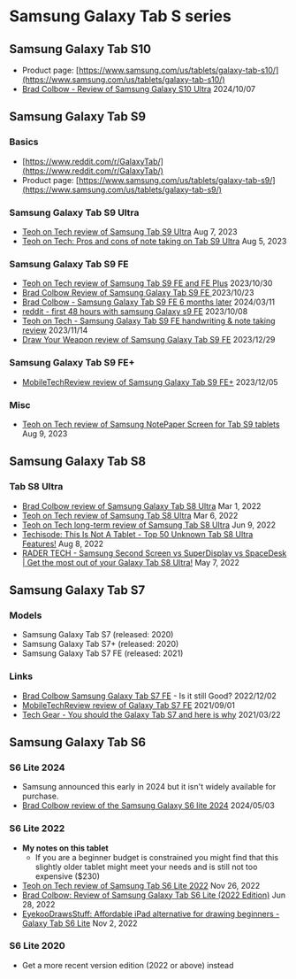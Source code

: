 # Samsung Galaxy Tab S series

## Samsung Galaxy Tab S10

* Product page: [https://www.samsung.com/us/tablets/galaxy-tab-s10/](https://www.samsung.com/us/tablets/galaxy-tab-s10/)
* [Brad Colbow - Review of Samsung Galaxy S10 Ultra](https://www.youtube.com/watch?v=k46BAgTzl8I) 2024/10/07

## Samsung Galaxy Tab S9

### Basics

* [https://www.reddit.com/r/GalaxyTab/](https://www.reddit.com/r/GalaxyTab/)
* Product page: [https://www.samsung.com/us/tablets/galaxy-tab-s9/](https://www.samsung.com/us/tablets/galaxy-tab-s9/)

### Samsung Galaxy Tab S9 Ultra

* [Teoh on Tech review of Samsung Tab S9 Ultra](https://www.youtube.com/watch?v=pM-skwRH3GE) Aug 7, 2023
* [Teoh on Tech: Pros and cons of note taking on Tab S9 Ultra](https://youtu.be/Rmtk4-ItSC0) Aug 5, 2023

### Samsung Galaxy Tab S9 FE

* [Teoh on Tech review of Samsung Tab S9 FE and FE Plus](https://www.youtube.com/watch?v=lZI9gB3siNs) 2023/10/30&#x20;
* [Brad Colbow Review of Samsung Galaxy Tab S9 FE ](https://www.youtube.com/watch?v=8Pb7OAERdZg)2023/10/23
* [Brad Colbow - Samsung Galaxy Tab S9 FE 6 months later](https://www.youtube.com/watch?v=H5gTmrUzS1A) 2024/03/11&#x20;
* [reddit - first 48 hours with samsung Galaxy s9 FE](https://www.reddit.com/r/Android/comments/1732g1v/my\_first\_48\_hours\_with\_the\_samsung\_galaxy\_tab\_s9) 2023/10/08
* [Teoh on Tech - Samsung Galaxy Tab S9 FE handwriting & note taking review](https://www.youtube.com/watch?v=11i6ZK8Tpu8) 2023/11/14
* [Draw Your Weapon review of Samsung Galaxy Tab S9 FE](https://drawyourweapon.com/galaxy-tab-s9-fe-artisreview/) 2023/12/29

### Samsung Galaxy Tab S9 FE+

* [MobileTechReview review of Samsung Galaxy Tab S9 FE+](https://www.youtube.com/watch?v=q1KW\_TV0fRY) 2023/12/05

### Misc

* [Teoh on Tech review of Samsung NotePaper Screen for Tab S9 tablets](https://youtu.be/i6A-61GllGY) Aug 9, 2023

## Samsung Galaxy Tab S8&#x20;

### Tab S8 Ultra

* [Brad Colbow review of Samsung Galaxy Tab S8 Ultra](https://youtu.be/LhhGFsFTLrw) Mar 1, 2022
* [Teoh on Tech review of Samsung Tab S8 Ultra](https://youtu.be/HYf9kdRGQ-E) Mar 6, 2022
* [Teoh on Tech long-term review of Samsung Tab S8 Ultra](https://youtu.be/Dir5QRelMLk) Jun 9, 2022
* [Techisode: This Is Not A Tablet - Top 50 Unknown Tab S8 Ultra Features!](https://www.youtube.com/watch?v=qIqYYi0dBU0) Aug 8, 2022
* [RADER TECH - Samsung Second Screen vs SuperDisplay vs SpaceDesk | Get the most out of your Galaxy Tab S8 Ultra!](https://www.youtube.com/watch?v=Jij2kFGGacY) May 7, 2022

## Samsung Galaxy Tab S7

### Models

* Samsung Galaxy Tab S7 (released: 2020)
* Samsung Galaxy Tab S7+ (released: 2020)&#x20;
* Samsung Galaxy Tab S7 FE (released: 2021)

### Links

* [Brad Colbow Samsung Galaxy Tab S7 FE](https://www.youtube.com/watch?v=9AILIj9lmWY) - Is it still Good? 2022/12/02&#x20;
* [MobileTechReview review of Galaxy Tab S7 FE](https://www.youtube.com/watch?v=4iF\_kVSGwPE) 2021/09/01
* [Tech Gear - You should the Galaxy Tab S7 and here is why](https://www.youtube.com/watch?v=PkyA\_rl7U4Y) 2021/03/22

## Samsung Galaxy Tab S6&#x20;

### S6 Lite 2024

* Samsung announced this early in 2024 but it isn't widely available for purchase.&#x20;
* [Brad Colbow review of the Samsung Galaxy S6 lite 2024](https://www.youtube.com/watch?v=ZhEq2pMUq28) 2024/05/03

### S6 Lite 2022

* **My notes on this tablet**
  * If you are a beginner budget is constrained you might find that this slightly older tablet might meet your needs and is still not too expensive ($230)
* [Teoh on Tech review of Samsung Tab S6 Lite 2022](https://youtu.be/mbdu6ID93xA) Nov 26, 2022
* [Brad Colbow: Review of Samsung Galaxy Tab S6 Lite (2022 Edition)](https://youtu.be/YTzQRP5G1aw) Jun 28, 2022
* [EyekooDrawsStuff: Affordable iPad alternative for drawing beginners - Galaxy Tab S6 Lite](https://www.youtube.com/watch?v=l6WwSRp63Zs) Nov 2, 2022

### S6 Lite 2020

* Get a more recent version edition (2022 or above) instead
